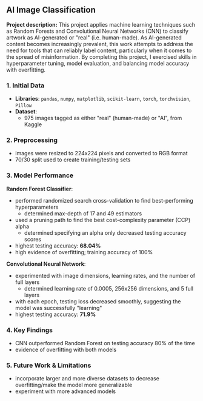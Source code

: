 ## AI Image Classification

**Project description:** This project applies machine learning techniques such as Random Forests and Convolutional Neural Networks (CNN) to classify artwork as AI-generated or "real" (i.e. human-made). As AI-generated content becomes increasingly prevalent, this work attempts to address the need for tools that can reliably label content, particularly when it comes to the spread of misinformation. By completing this project, I exercised skills in hyperparameter tuning, model evaluation, and balancing model accuracy with overfitting.

### 1. Initial Data
- **Libraries**: `pandas`, `numpy`, `matplotlib`, `scikit-learn`, `torch`, `torchvision`, `Pillow`
- **Dataset**:
  - 975 images tagged as either "real" (human-made) or "AI", from Kaggle

### 2. Preprocessing
- images were resized to 224x224 pixels and converted to RGB format
- 70/30 split used to create training/testing sets

### 3. Model Performance
**Random Forest Classifier**:
- performed randomized search cross-validation to find best-performing hyperparameters
  - determined max-depth of 17 and 49 estimators
- used a pruning path to find the best cost-complexity parameter (CCP) alpha
  - determined specifying an alpha only decreased testing accuracy scores
- highest testing accuracy: **68.04%**
- high evidence of overfitting; training accuracy of 100%
  
**Convolutional Neural Network**:
- experimented with image dimensions, learning rates, and the number of full layers
  - determined learning rate of 0.0005, 256x256 dimensions, and 5 full layers
- with each epoch, testing loss decreased smoothly, suggesting the model was successfully "learning"
- highest testing accuracy: **71.9%**

### 4. Key Findings
- CNN outperformed Random Forest on testing accuracy 80% of the time
- evidence of overfitting with both models

### 5. Future Work & Limitations
- incorporate larger and more diverse datasets to decrease overfitting/make the model more generalizable
- experiment with more advanced models 
